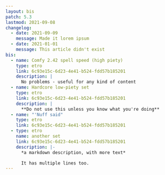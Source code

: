 ```yaml
---
layout: bis
patch: 5.3
lastmod: 2021-09-08
changelog:
  - date: 2021-09-09
    message: Made it lorem ipsum
  - date: 2021-01-01
    message: This article didn't exist
bis:
  - name: Comfy 2.42 spell speed (high piety)
    type: etro
    link: 6c93e15c-6d23-4e41-b524-fdd57b185201
    description: |
      No problems - useful for any kind of content
  - name: Hardcore low-piety set
    type: etro
    link: 6c93e15c-6d23-4e41-b524-fdd57b185201
    description: |
      **Do not use this unless you know what you're doing**
  - name: "'Nuff said"
    type: etro
    link: 6c93e15c-6d23-4e41-b524-fdd57b185201
  - type: etro
    name: another set
    link: 6c93e15c-6d23-4e41-b524-fdd57b185201
    description: |-
      *a markdown description, with more text*

      It has multiple lines too.
---
```

